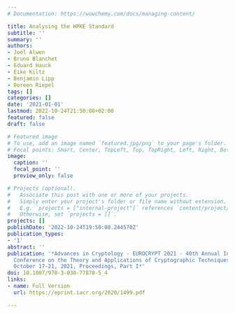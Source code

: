 ```yaml
---
# Documentation: https://wowchemy.com/docs/managing-content/

title: Analysing the HPKE Standard
subtitle: ''
summary: ''
authors:
- Joël Alwen
- Bruno Blanchet
- Eduard Hauck
- Eike Kiltz
- Benjamin Lipp
- Doreen Riepel
tags: []
categories: []
date: '2021-01-01'
lastmod: 2022-10-24T21:50:08+02:00
featured: false
draft: false

# Featured image
# To use, add an image named `featured.jpg/png` to your page's folder.
# Focal points: Smart, Center, TopLeft, Top, TopRight, Left, Right, BottomLeft, Bottom, BottomRight.
image:
  caption: ''
  focal_point: ''
  preview_only: false

# Projects (optional).
#   Associate this post with one or more of your projects.
#   Simply enter your project's folder or file name without extension.
#   E.g. `projects = ["internal-project"]` references `content/project/deep-learning/index.md`.
#   Otherwise, set `projects = []`.
projects: []
publishDate: '2022-10-24T19:50:08.244570Z'
publication_types:
- '1'
abstract: ''
publication: '*Advances in Cryptology - EUROCRYPT 2021 - 40th Annual International
  Conference on the Theory and Applications of Cryptographic Techniques, Zagreb, Croatia,
  October 17-21, 2021, Proceedings, Part I*'
doi: 10.1007/978-3-030-77870-5_4
links:
- name: Full Version
  url: https://eprint.iacr.org/2020/1499.pdf

---
```

